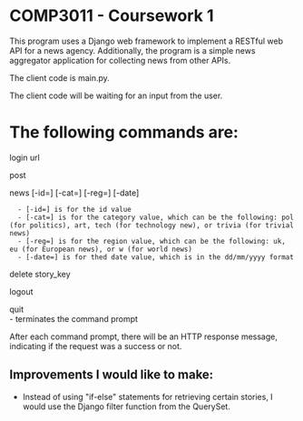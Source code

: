 # COMP3011 - Coursework 1

This program uses a Django web framework to implement a RESTful web API for a news agency. Additionally, the program is a simple news aggregator application for collecting news from other APIs. 

The client code is main.py.

The client code will be waiting for an input from the user. 

# The following commands are:  

login url  

post  

news [-id=] [-cat=] [-reg=] [-date]  

      - [-id=] is for the id value  
      - [-cat=] is for the category value, which can be the following: pol (for politics), art, tech (for technology new), or trivia (for trivial news)  
      - [-reg=] is for the region value, which can be the following: uk, eu (for European news), or w (for world news)  
      - [-date=] is for thed date value, which is in the dd/mm/yyyy format  
      
delete story_key  

logout 

quit  
      - terminates the command prompt  

After each command prompt, there will be an HTTP response message, indicating if the request was a success or not.  

## Improvements I would like to make:  
- Instead of using "if-else" statements for retrieving certain stories, I would use the Django filter function from the QuerySet.  
